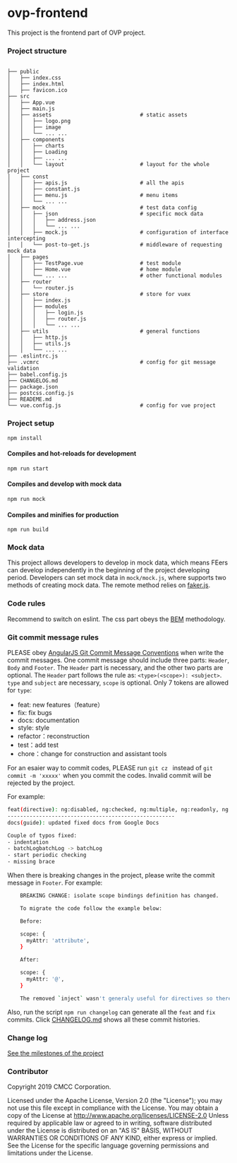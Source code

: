 # ovp-frontend

This project is the frontend part of OVP project. 

### Project structure

```

├── public
│   ├── index.css                           
│   ├── index.html                          
│   ├── favicon.ico                     
├── src
│   ├── App.vue                           
│   ├── main.js                           
│   ├── assets                            # static assets
│   │   ├── logo.png                    
│   │   ├── image                         
│   │   └── ... ...       
│   ├── components                        
│   │   ├── charts                 
│   │   ├── Loading                   
│   │   ├── ... ...
│   │   └── layout                        # layout for the whole project
│   ├── const                            
│   │   ├── apis.js                       # all the apis 
│   │   ├── constant.js                   
│   │   ├── menu.js                       # menu items
│   │   └── ... ...                    
│   ├── mock                              # test data config  
│   │   ├── json                          # specific mock data
│   │   │   ├── address.json                          
│   │   │   └── ... ...    
│   │   ├── mock.js                       # configuration of interface intercepting 
│   │   └── post-to-get.js                # middleware of requesting mock data
│   ├── pages
│   │   ├── TestPage.vue                  # test module
│   │   ├── Home.vue                      # home module
│   │   └── ... ...                       # other functional modules
│   ├── router                            
│   │   └── router.js      
│   ├── store                             # store for vuex
│   │   ├── index.js    
│   │   ├── modules
│   │   │   ├── login.js               
│   │   │   ├── router.js             
│   │   │   └── ... ...                 
│   ├── utils                             # general functions
│   │   ├── http.js
│   │   ├── utils.js
│   │   └── ... ...
├── .eslintrc.js 
├── .vcmrc                                # config for git message validation
├── babel.config.js    
├── CHANGELOG.md                             
├── package.json   
├── postcss.config.js   
├── READEME.md     
└── vue.config.js                         # config for vue project    
```


### Project setup
```
npm install
```

#### Compiles and hot-reloads for development
```
npm run start
```
#### Compiles and develop with mock data
```
npm run mock
```

#### Compiles and minifies for production
```
npm run build
```

### Mock data

This project allows developers to develop in mock data, which means FEers can develop independently in the beginning of the project developing period. Developers can set mock data in `mock/mock.js`, where supports two methods of creating mock data. The remote method relies on [faker.js](https://github.com/marak/Faker.js/).


### Code rules

Recommend to switch on eslint. The css part obeys the [BEM](http://getbem.com/) methodology.


### Git commit message rules

PLEASE obey [AngularJS Git Commit Message Conventions](https://docs.google.com/document/d/1QrDFcIiPjSLDn3EL15IJygNPiHORgU1_OOAqWjiDU5Y/edit#) when write the commit messages. One commit message should include three parts: `Header`, `Body` and `Footer`. The `Header` part is necessary, and the other two parts are optional. The `Header` part follows the rule as: `<type>(<scope>): <subject>`. `type` and `subject` are necessary, `scope` is optional. Only 7 tokens are allowed for `type`:
   * feat: new features（feature）
   * fix: fix bugs
   * docs: documentation
   * style: style
   * refactor：reconstruction 
   * test：add test
   * chore：change for construction and assistant tools

For an esaier way to commit codes, PLEASE run `git cz ` instead of `git commit -m 'xxxxx'` when you commit the codes. Invalid commit will be rejected by the project.

For example:

```bash
feat(directive): ng:disabled, ng:checked, ng:multiple, ng:readonly, ng:selected
----------------------------------------------------- 
docs(guide): updated fixed docs from Google Docs

Couple of typos fixed:
- indentation
- batchLogbatchLog -> batchLog
- start periodic checking
- missing brace
```


When there is breaking changes in the project, please write the commit message in `Footer`. For example:

```bash 
    BREAKING CHANGE: isolate scope bindings definition has changed.

    To migrate the code follow the example below:

    Before:

    scope: {
      myAttr: 'attribute',
    }

    After:

    scope: {
      myAttr: '@',
    }

    The removed `inject` wasn't generaly useful for directives so there should be no code using it.
```
Also, run the script `npm run changelog` can generate all the `feat` and `fix` commits. Click [CHANGELOG.md](./CHANGELOG.md) shows all these commit histories. 


### Change log

[See the milestones of the project](./CHANGELOG.md)


### Contributor

Copyright 2019 CMCC Corporation.

Licensed under the Apache License, Version 2.0 (the "License");
you may not use this file except in compliance with the License.
You may obtain a copy of the License at http://www.apache.org/licenses/LICENSE-2.0
Unless required by applicable law or agreed to in writing, software
distributed under the License is distributed on an "AS IS" BASIS,
WITHOUT WARRANTIES OR CONDITIONS OF ANY KIND, either express or implied.
See the License for the specific language governing permissions and
limitations under the License.
